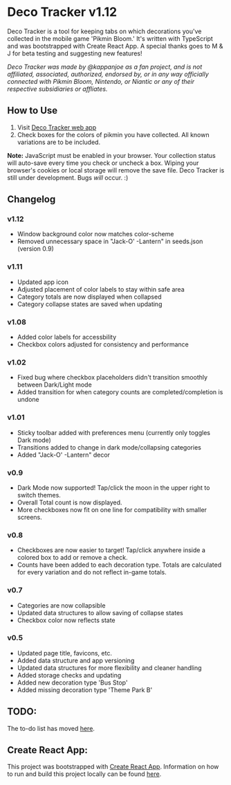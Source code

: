 # Deco Tracker v1.12
Deco Tracker is a tool for keeping tabs on which decorations you've collected in the mobile game 'Pikmin Bloom.' It's written with TypeScript and was bootstrapped with Create React App. A special thanks goes to M & J for beta testing and suggesting new features!

*Deco Tracker was made by @kappanjoe as a fan project, and is not affiliated, associated, authorized, endorsed by, or in any way officially connected with Pikmin Bloom, Nintendo, or Niantic or any of their respective subsidiaries or affliates.*

## How to Use

1. Visit [Deco Tracker web app](https://kappanjoe.github.io/seedling-tracker/)
2. Check boxes for the colors of pikmin you have collected. All known variations are to be included.

**Note:** JavaScript must be enabled in your browser. Your collection status will auto-save every time you check or uncheck a box. Wiping your browser's cookies or local storage will remove the save file. Deco Tracker is still under development. Bugs *will* occur. :)

## Changelog

### v1.12
- Window background color now matches color-scheme
- Removed unnecessary space in "Jack-O' -Lantern" in seeds.json (version 0.9)

### v1.11
- Updated app icon
- Adjusted placement of color labels to stay within safe area
- Category totals are now displayed when collapsed
- Category collapse states are saved when updating

### v1.08
- Added color labels for accessbility
- Checkbox colors adjusted for consistency and performance

### v1.02
- Fixed bug where checkbox placeholders didn't transition smoothly between Dark/Light mode
- Added transition for when category counts are completed/completion is undone

### v1.01
- Sticky toolbar added with preferences menu (currently only toggles Dark mode)
- Transitions added to change in dark mode/collapsing categories
- Added "Jack-O' -Lantern" decor

### v0.9
- Dark Mode now supported! Tap/click the moon in the upper right to switch themes.
- Overall Total count is now displayed.
- More checkboxes now fit on one line for compatibility with smaller screens.

### v0.8

- Checkboxes are now easier to target! Tap/click anywhere inside a colored box to add or remove a check.
- Counts have been added to each decoration type. Totals are calculated for every variation and do not reflect in-game totals.

### v0.7

- Categories are now collapsible
- Updated data structures to allow saving of collapse states
- Checkbox color now reflects state

### v0.5

- Updated page title, favicons, etc.
- Added data structure and app versioning
- Updated data structures for more flexibility and cleaner handling
- Added storage checks and updating
- Added new decoration type 'Bus Stop'
- Added missing decoration type 'Theme Park B'

## TODO:

The to-do list has moved [here](/TODO.md).

## Create React App:

This project was bootstrapped with [Create React App](https://github.com/facebook/create-react-app).
Information on how to run and build this project locally can be found [here](/CREATE-REACT.md).